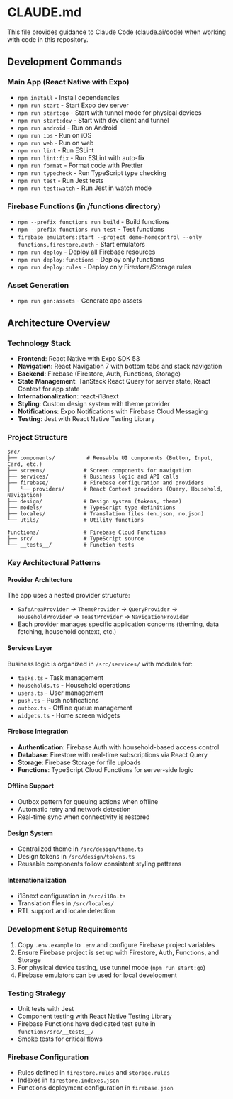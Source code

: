 # CLAUDE.md

This file provides guidance to Claude Code (claude.ai/code) when working with code in this repository.

## Development Commands

### Main App (React Native with Expo)
- `npm install` - Install dependencies
- `npm run start` - Start Expo dev server
- `npm run start:go` - Start with tunnel mode for physical devices
- `npm run start:dev` - Start with dev client and tunnel
- `npm run android` - Run on Android
- `npm run ios` - Run on iOS
- `npm run web` - Run on web
- `npm run lint` - Run ESLint
- `npm run lint:fix` - Run ESLint with auto-fix
- `npm run format` - Format code with Prettier
- `npm run typecheck` - Run TypeScript type checking
- `npm run test` - Run Jest tests
- `npm run test:watch` - Run Jest in watch mode

### Firebase Functions (in /functions directory)
- `npm --prefix functions run build` - Build functions
- `npm --prefix functions run test` - Test functions
- `firebase emulators:start --project demo-homecontrol --only functions,firestore,auth` - Start emulators
- `npm run deploy` - Deploy all Firebase resources
- `npm run deploy:functions` - Deploy only functions
- `npm run deploy:rules` - Deploy only Firestore/Storage rules

### Asset Generation
- `npm run gen:assets` - Generate app assets

## Architecture Overview

### Technology Stack
- **Frontend**: React Native with Expo SDK 53
- **Navigation**: React Navigation 7 with bottom tabs and stack navigation
- **Backend**: Firebase (Firestore, Auth, Functions, Storage)
- **State Management**: TanStack React Query for server state, React Context for app state
- **Internationalization**: react-i18next
- **Styling**: Custom design system with theme provider
- **Notifications**: Expo Notifications with Firebase Cloud Messaging
- **Testing**: Jest with React Native Testing Library

### Project Structure

```
src/
├── components/          # Reusable UI components (Button, Input, Card, etc.)
├── screens/            # Screen components for navigation
├── services/           # Business logic and API calls
├── firebase/           # Firebase configuration and providers
│   └── providers/      # React Context providers (Query, Household, Navigation)
├── design/             # Design system (tokens, theme)
├── models/             # TypeScript type definitions
├── locales/            # Translation files (en.json, no.json)
└── utils/              # Utility functions

functions/              # Firebase Cloud Functions
├── src/                # TypeScript source
└── __tests__/          # Function tests
```

### Key Architectural Patterns

#### Provider Architecture
The app uses a nested provider structure:
- `SafeAreaProvider` → `ThemeProvider` → `QueryProvider` → `HouseholdProvider` → `ToastProvider` → `NavigationProvider`
- Each provider manages specific application concerns (theming, data fetching, household context, etc.)

#### Services Layer
Business logic is organized in `/src/services/` with modules for:
- `tasks.ts` - Task management
- `households.ts` - Household operations
- `users.ts` - User management
- `push.ts` - Push notifications
- `outbox.ts` - Offline queue management
- `widgets.ts` - Home screen widgets

#### Firebase Integration
- **Authentication**: Firebase Auth with household-based access control
- **Database**: Firestore with real-time subscriptions via React Query
- **Storage**: Firebase Storage for file uploads
- **Functions**: TypeScript Cloud Functions for server-side logic

#### Offline Support
- Outbox pattern for queuing actions when offline
- Automatic retry and network detection
- Real-time sync when connectivity is restored

#### Design System
- Centralized theme in `/src/design/theme.ts`
- Design tokens in `/src/design/tokens.ts`
- Reusable components follow consistent styling patterns

#### Internationalization
- i18next configuration in `/src/i18n.ts`
- Translation files in `/src/locales/`
- RTL support and locale detection

### Development Setup Requirements
1. Copy `.env.example` to `.env` and configure Firebase project variables
2. Ensure Firebase project is set up with Firestore, Auth, Functions, and Storage
3. For physical device testing, use tunnel mode (`npm run start:go`)
4. Firebase emulators can be used for local development

### Testing Strategy
- Unit tests with Jest
- Component testing with React Native Testing Library
- Firebase Functions have dedicated test suite in `functions/src/__tests__/`
- Smoke tests for critical flows

### Firebase Configuration
- Rules defined in `firestore.rules` and `storage.rules`
- Indexes in `firestore.indexes.json`
- Functions deployment configuration in `firebase.json`